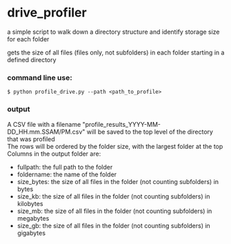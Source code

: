 # drive_profiler
a simple script to walk down a directory structure and identify storage size for each folder

gets the size of all files (files only, not subfolders) in each folder starting in a defined directory

### command line use:
```
$ python profile_drive.py --path <path_to_profile>
```

### output
A CSV file with a filename "profile_results_YYYY-MM-DD_HH.mm.SSAM/PM.csv" will be saved to the top level of the directory that was profiled  
The rows will be ordered by the folder size, with the largest folder at the top
Columns in the output folder are:  
* fullpath: the full path to the folder
* foldername: the name of the folder
* size_bytes: the size of all files in the folder (not counting subfolders) in bytes
* size_kb: the size of all files in the folder (not counting subfolders) in kilobytes
* size_mb: the size of all files in the folder (not counting subfolders) in megabytes
* size_gb: the size of all files in the folder (not counting subfolders) in gigabytes
